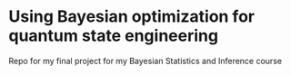 # Using Bayesian optimization for quantum state engineering
Repo for my final project for my Bayesian Statistics and Inference course 
